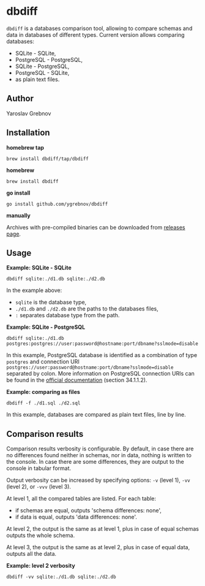 # dbdiff
`dbdiff` is a databases comparison tool, allowing to compare schemas and data in databases of different types. Current version allows comparing databases:
- SQLite - SQLite, 
- PostgreSQL - PostgreSQL,
- SQLite - PostgreSQL,
- PostgreSQL - SQLite,
- as plain text files.

## Author
Yaroslav Grebnov

## Installation

**homebrew tap**
```shell
brew install dbdiff/tap/dbdiff
```

**homebrew**
```shell
brew install dbdiff
```

**go install**
```shell
go install github.com/ygrebnov/dbdiff
```

**manually**

Archives with pre-compiled binaries can be downloaded from [releases page](https://github.com/ygrebnov/dbdiff/releases). 

## Usage

**Example: SQLite - SQLite**
```shell
dbdiff sqlite:./d1.db sqlite:./d2.db
```

In the example above:
- `sqlite` is the database type,
- `./d1.db` and `./d2.db` are the paths to the databases files,
- `:` separates database type from the path.

**Example: SQLite - PostgreSQL**
```shell
dbdiff sqlite:./d1.db postgres:postgres://user:password@hostname:port/dbname?sslmode=disable
```

In this example, PostgreSQL database is identified as a combination of type `postgres` and connection URI `postgres://user:password@hostname:port/dbname?sslmode=disable` separated by colon. More information on PostgreSQL connection URIs can be found in the [official documentation](https://www.postgresql.org/docs/current/libpq-connect.html) (section 34.1.1.2).

**Example: comparing as files**
```shell
dbdiff -f ./d1.sql ./d2.sql
```

In this example, databases are compared as plain text files, line by line.

## Comparison results

Comparison results verbosity is configurable. By default, in case there are no differences found neither in schemas, nor in data, nothing is written to the console. In case there are some differences, they are output to the console in tabular format.

Output verbosity can be increased by specifying options: `-v` (level 1), `-vv` (level 2), or `-vvv` (level 3).

At level 1, all the compared tables are listed. For each table:
- if schemas are equal, outputs 'schema differences: none',
- if data is equal, outputs 'data differences: none'.

At level 2, the output is the same as at level 1, plus in case of equal schemas outputs the whole schema.

At level 3, the output is the same as at level 2, plus in case of equal data, outputs all the data.

**Example: level 2 verbosity**
```shell
dbdiff -vv sqlite:./d1.db sqlite:./d2.db
```
